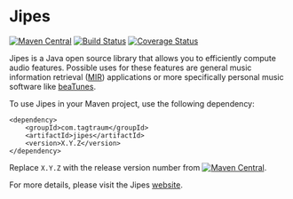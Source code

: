 # Jipes

[![Maven Central](https://maven-badges.herokuapp.com/maven-central/com.tagtraum/jipes/badge.svg)](https://maven-badges.herokuapp.com/maven-central/com.tagtraum/jipes)
[![Build Status](https://travis-ci.org/hendriks73/jipes.svg?branch=master)](https://travis-ci.org/hendriks73/jipes)
[![Coverage Status](https://coveralls.io/repos/hendriks73/jipes/badge.svg?branch=master)](https://coveralls.io/r/hendriks73/jipes?branch=master)

Jipes is a Java open source library that allows you to efficiently compute audio features. Possible uses for these
features are general music information retrieval ([MIR](http://en.wikipedia.org/wiki/Music_information_retrieval))
applications or more specifically personal music software like [beaTunes](http://www.beatunes.com).

To use Jipes in your Maven project, use the following dependency:

    <dependency>
        <groupId>com.tagtraum</groupId>
        <artifactId>jipes</artifactId>
        <version>X.Y.Z</version>
    </dependency>

Replace `X.Y.Z` with the release version number from [![Maven Central](https://maven-badges.herokuapp.com/maven-central/com.tagtraum/jipes/badge.svg)](https://maven-badges.herokuapp.com/maven-central/com.tagtraum/jipes).

For more details, please visit the Jipes [website](http://www.tagtraum.com/jipes/).